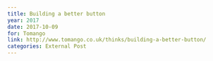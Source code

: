 ```yaml
---
title: Building a better button
year: 2017
date: 2017-10-09
for: Tomango
link: http://www.tomango.co.uk/thinks/building-a-better-button/
categories: External Post
---
```


